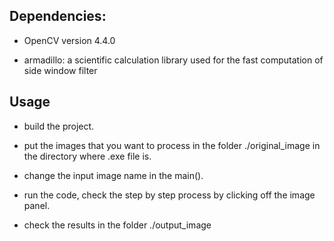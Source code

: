 ## Dependencies:

- OpenCV version 4.4.0

- armadillo: a scientific calculation library used for the fast computation of side window filter

## Usage

- build the project.

- put the images that you want to process in the folder ./original_image in the directory where .exe file is.

- change the input image name in the main().

- run the code, check the step by step process by clicking off the image panel.

- check the results in the folder ./output_image

  
